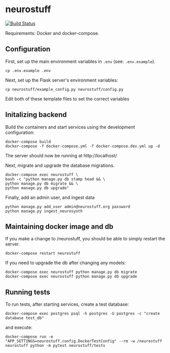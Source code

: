 # neurostuff

[![Build Status](https://travis-ci.com/PsychoinformaticsLab/neurostuff.svg?branch=master)](https://travis-ci.com/PsychoinformaticsLab/neurostuff)

Requirements: Docker and docker-compose.

## Configuration
First, set up the main environment variables in `.env` (see: `.env.example`).

    cp .env.example .env

Next, set up the Flask server's environment variables:

    cp neurostuff/example_config.py neurostuff/config.py


Edit both of these template files to set the correct variables

## Initalizing backend
Build the containers and start services using the development configuration:

    docker-compose build
    docker-compose -f docker-compose.yml -f docker-compose.dev.yml up -d

The server should now be running at http://localhost/

Next, migrate and upgrade the database migrations.

    docker-compose exec neurostuff \
    bash -c "python manage.py db stamp head && \
    python manage.py db migrate && \
    python manage.py db upgrade"
    

Finally, add an admin user, and ingest data

    python manage.py add_user admin@neurostuff.org password
    python manage.py ingest_neurosynth


## Maintaining docker image and db
If you make a change to /neurostuff, you should be able to simply restart the server.

    docker-compose restart neurostuff

If you need to upgrade the db after changing any models:

    docker-compose exec neurostuff python manage.py db migrate
    docker-compose exec neurostuff python manage.py db upgrade


## Running tests
To run tests, after starting services, create a test database:

    docker-compose exec postgres psql -h postgres -U postgres -c "create database test_db"

and execute:

    docker-compose run -e "APP_SETTINGS=neurostuff.config.DockerTestConfig" --rm -w /neurostuff neurostuff python -m pytest neurostuff/tests

